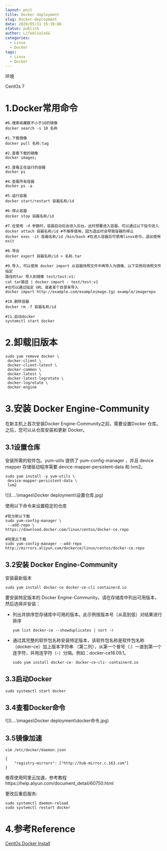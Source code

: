 ```yaml
---
layout: post
title: Docker deployment
slug: Docker-deployment
date: 2020/05/31 15:39:08
status: publish
author: LifeAlsoIsGG
categories: 
  - Linux
  - Docker
tags: 
  - Linux
  - Docker
---
```


环境

CentOs 7



# 1.Docker常用命令

```shell
#0.搜索收藏数不⼩于10的镜像
docker search -s 10 名称

#1.下载镜像
docker pull 名称:tag

#2.查看下载的镜像
docker images;

#3.查看正在运⾏的容器
docker ps

#4.查看所有容器
docker ps -a

#5.运⾏容器
docker start/restart 容器名称/id

#6.停⽌容器
docker stop 容器名称/id

#7.在使⽤ -d 参数时，容器启动后会进⼊后台。此时想要进⼊容器，可以通过以下指令进⼊
docker attach 容器名称/id #不推荐使⽤，因为退出时会导致容器的停⽌
docker exec -it 容器名称/id /bin/bash #在进⼊容器后可使⽤linux命令，退出使⽤exit

#8.导出
docker export 容器名称/id > 名称.tar

#9.导⼊，可以使⽤ docker import 从容器快照⽂件中再导⼊为镜像，以下实例将快照⽂件指定
路径的tar 导⼊到镜像 test/test:v1:
cat tar路径 | docker import - test/test:v1
#也可以通过指定 URL 或者某个⽬录来导⼊
docker import http://example.com/exampleimage.tgz example/imagerepo

#10.删除容器
docker rm -f 容器名称/id

#11.启动docker
systemctl start docker

```



# 2.卸载旧版本

```shell
sudo yum remove docker \
 docker-client \
 docker-client-latest \
 docker-common \
 docker-latest \
 docker-latest-logrotate \
 docker-logrotate \
 docker-engine
```



# 3.安装 Docker Engine-Community

在新主机上⾸次安装Docker Engine-Community之前，需要设置Docker 仓库。之后，您可以从仓库安装和更新 Docker。 

## 3.1设置仓库 

安装所需的软件包。yum-utils 提供了 yum-config-manager ，并且 device mapper 存储驱动程序需要 device-mapper-persistent-data 和 lvm2。

```shell
sudo yum install -y yum-utils \
 device-mapper-persistent-data \
 lvm2
```

![](..\..\images\Docker deployment\设置仓库.jpg)

使⽤以下命令来设置稳定的仓库

```shell
#官⽅默认下载
sudo yum-config-manager \
 --add-repo \
https://download.docker.com/linux/centos/docker-ce.repo

#阿⾥云下载
sudo yum-config-manager --add-repo http://mirrors.aliyun.com/dockerce/linux/centos/docker-ce.repo
```



## 3.2安装 Docker Engine-Community

安装最新版本

```shell
sudo yum install docker-ce docker-ce-cli containerd.io
```

要安装特定版本的 Docker Engine-Community，请在存储库中列出可⽤版本，然后选择并安装： 

- 列出并排序您存储库中可⽤的版本。此示例按版本号（从⾼到低）对结果进⾏排序

  ```shell
  yum list docker-ce --showduplicates | sort -r
  ```

- 通过其完整的软件包名称安装特定版本，该软件包名称是软件包名称（docker-ce）加上版本字符串 （第⼆列），从第⼀个冒号（:）⼀直到第⼀个连字符，并⽤连字符（-）分隔。例如：docker-ce18.09.1。

  ```shell
  sudo yum install docker-ce- docker-ce-cli- containerd.io
  ```



## 3.3启动Docker

```shell
sudo systemctl start docker
```



## 3.4查看Docker命令

![](..\..\images\Docker deployment\docker命令.jpg)



## 3.5镜像加速

```shell
vim /etc/docker/daemon.json

{ 
	"registry-mirrors": ["http://hub-mirror.c.163.com"] 	
} 
```

推荐使⽤阿⾥云加速，参考教程https://help.aliyun.com/document_detail/60750.html

更改后重启服务:

```shell
sudo systemctl daemon-reload
sudo systemctl restart docker
```



# 4.参考Reference

[CentOs Docker Install](https://www.runoob.com/docker/centos-docker-install.html)